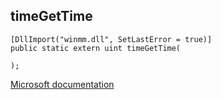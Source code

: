 ## timeGetTime

```
[DllImport("winmm.dll", SetLastError = true)]
public static extern uint timeGetTime(
   
);
```

[Microsoft documentation](link_to_documentation)
